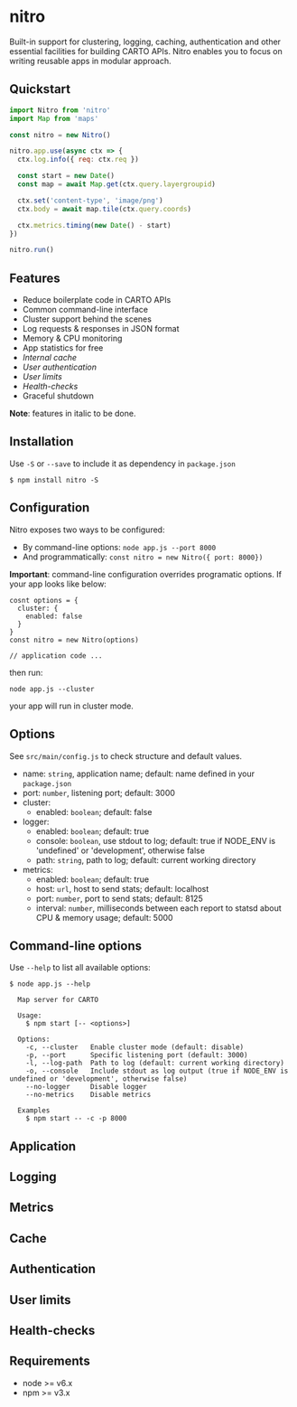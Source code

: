 # nitro

Built-in support for clustering, logging, caching, authentication and other essential facilities for building CARTO APIs. Nitro enables you to focus on writing reusable apps in modular approach.

## Quickstart

```js
import Nitro from 'nitro'
import Map from 'maps'

const nitro = new Nitro()

nitro.app.use(async ctx => {
  ctx.log.info({ req: ctx.req })

  const start = new Date()
  const map = await Map.get(ctx.query.layergroupid)

  ctx.set('content-type', 'image/png')
  ctx.body = await map.tile(ctx.query.coords)

  ctx.metrics.timing(new Date() - start)
})

nitro.run()
```

## Features

- Reduce boilerplate code in CARTO APIs
- Common command-line interface
- Cluster support behind the scenes
- Log requests & responses in JSON format
- Memory & CPU monitoring
- App statistics for free
- _Internal cache_
- _User authentication_
- _User limits_
- _Health-checks_
- Graceful shutdown

**Note**: features in italic to be done.

## Installation

Use `-S` or `--save` to include it as dependency in `package.json`

```
$ npm install nitro -S
```

## Configuration

Nitro exposes two ways to be configured:
 - By command-line options: `node app.js --port 8000`
 - And programmatically: `const nitro = new Nitro({ port: 8000})`

**Important**: command-line configuration overrides programatic options. If your app looks like below:

```
cosnt options = {
  cluster: {
    enabled: false
  }
}
const nitro = new Nitro(options)

// application code ...
```

then run:

```
node app.js --cluster
```

your app will run in cluster mode.

## Options

See `src/main/config.js` to check structure and default values.

- name: `string`, application name; default: name defined in your `package.json`
- port: `number`, listening port; default: 3000
- cluster:
  - enabled: `boolean`; default: false
- logger:
  - enabled: `boolean`; default: true
  - console: `boolean`, use stdout to log; default: true if NODE_ENV is 'undefined' or 'development', otherwise false
  - path: `string`, path to log; default: current working directory
- metrics:
  - enabled: `boolean`; default: true
  - host: `url`, host to send stats; default: localhost
  - port: `number`, port to send stats; default: 8125
  - interval: `number`, milliseconds between each report to statsd about CPU & memory usage; default: 5000

## Command-line options

Use `--help` to list all available options:
```
$ node app.js --help

  Map server for CARTO

  Usage:
    $ npm start [-- <options>]

  Options:
    -c, --cluster   Enable cluster mode (default: disable)
    -p, --port      Specific listening port (default: 3000)
    -l, --log-path  Path to log (default: current working directory)
    -o, --console   Include stdout as log output (true if NODE_ENV is undefined or 'development', otherwise false)
    --no-logger     Disable logger
    --no-metrics    Disable metrics

  Examples
    $ npm start -- -c -p 8000
```

## Application

## Logging

## Metrics

## Cache

## Authentication

## User limits

## Health-checks

## Requirements

- node >= v6.x
- npm  >= v3.x
